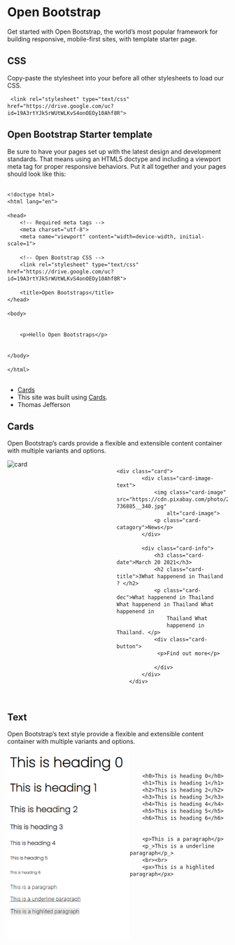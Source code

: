 # Open Bootstrap
Get started with Open Bootstrap, the world’s most popular framework for building responsive, mobile-first sites, with template starter page.
## CSS
Copy-paste the stylesheet <link> into your <head> before all other stylesheets to load our CSS.
  
  
  
  
  
  
 

     <link rel="stylesheet" type="text/css" href="https://drive.google.com/uc?id=19A3rtYJk5rWUtWLKvS4onOEOy10Ahf8R">




## Open Bootstrap Starter template
Be sure to have your pages set up with the latest design and development standards. That means using an HTML5 doctype and including a viewport meta tag for proper responsive behaviors. Put it all together and your pages should look like this:  
  
```
  
<!doctype html>
<html lang="en">

<head>
    <!-- Required meta tags -->
    <meta charset="utf-8">
    <meta name="viewport" content="width=device-width, initial-scale=1">

    <!-- Open Bootstrap CSS -->
    <link rel="stylesheet" type="text/css" href="https://drive.google.com/uc?id=19A3rtYJk5rWUtWLKvS4onOEOy10Ahf8R">

    <title>Open Bootstraps</title>
</head>

<body>


    <p>Hello Open Bootstraps</p>


</body>

</html>


```
 
 - <a href="">Cards</a>
- This site was built using [Cards]( https://github.com/playatanu/openbootstrap#cards ).
- Thomas Jefferson 
  

  
  
  
## Cards 
Open Bootstrap’s cards provide a flexible and extensible content container with multiple variants and options.

<img align="left"  width="250" height="460"  src="https://github.com/playatanu/Ownbootstrap/blob/main/assets/card.PNG?raw=true" alt="card">


```
  
<div class="card">
        <div class="card-image-text">
            <img class="card-image" src="https://cdn.pixabay.com/photo/2015/04/23/22/00/tree-736885__340.jpg"
                alt="card-image">
            <p class="card-catagory">News</p>
        </div>

        <div class="card-info">
            <h3 class="card-date">March 20 2021</h3>
            <h2 class="card-title">3What happenend in Thailand ? </h2>
            <p class="card-dec">What happenend in Thailand What happenend in Thailand What happenend in
                Thailand What
                happenend in Thailand. </p>
            <div class="card-button">
             <p>Find out more</p>

            </div>
        </div>
    </div>
              
  
```

 
## Text
Open Bootstrap’s text style provide a flexible and extensible content container with multiple variants and options.

<img align="left"  width="280" height="430"  src="https://github.com/playatanu/openbootstrap/blob/main/assets/text.PNG?raw=true" alt="card">


```
  


    <h0>This is heading 0</h0>
    <h1>This is heading 1</h1>
    <h2>This is heading 2</h2>
    <h3>This is heading 3</h3>
    <h4>This is heading 4</h4>
    <h5>This is heading 5</h5>
    <h6>This is heading 6</h6>


    <p>This is a paragraph</p>
    <p_>This is a underline paragraph</p_>
    <br><br>
    <px>This is a highlited paragraph</px>


   
              
  
```

    
  
  
  
  


  

  
                       

